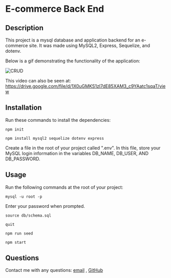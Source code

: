# E-commerce Back End

## Description
This project is a mysql database and application backend for an e-commerce site. It was made using MySQL2, Express, Sequelize, and dotenv.

Below is a gif demonstrating the functionality of the application:

![CRUD](./demo-gif/demo.gif)

This video can also be seen at: https://drive.google.com/file/d/1X0uGMKS1zl7dE85XAM3_c9YAatc1sqaT/view

## Installation
Run these commands to install the dependencies:

`npm init`

`npm install mysql2 sequelize dotenv express`

Create a file in the root of your project called ".env".
In this file, store your MySQL login information in the variables DB_NAME, DB_USER, AND DB_PASSWORD.

## Usage 
Run the following commands at the root of your project:

`mysql -u root -p`

Enter your password when prompted.

`source db/schema.sql`

`quit`

`npm run seed`

`npm start`

## Questions
Contact me with any questions: [email](mailto:burnbright987@gmail.com) , [GitHub](https://github.com/KMAScott)